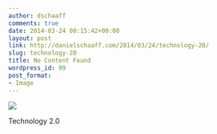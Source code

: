 ```yaml
---
author: dschaaff
comments: true
date: 2014-03-24 00:15:42+00:00
layout: post
link: http://danielschaaff.com/2014/03/24/technology-20/
slug: technology-20
title: No Content Found
wordpress_id: 99
post_format:
- Image
---
```


![](https://danielschaaff.files.wordpress.com/2014/03/tumblr_n2wze7shlq1qcnv82o1_1280.jpg)

Technology 2.0
